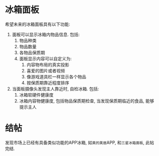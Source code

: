 # 冰箱面板

希望未来的冰箱面板具有以下功能:

1. 面板可以显示冰箱内物品信息. 包括:
   1. 物品种类
   2. 物品数量
   3. 各物品保质期
   4. 面板显示内容可以自定义为:
      1. 内容物布局的真实投影
      2. 喜爱的图片或者视频
      3. 像游戏道具栏一样显示各个物品
      4. 按保质期靠近程度排序
2. 当面板摄像头发现主人靠近时, 自检冰箱. 包括:
   1. 冰箱软硬件健康度
   2. 冰箱内容物健康度, 包括物品保质期检查, 当发现保质期临近的食品, 能够提示主人

# 结帖

发现市场上已经有具备类似功能的APP冰箱, 如`美的美居`APP, 和`三星冰箱面板`, 此帖完结. 